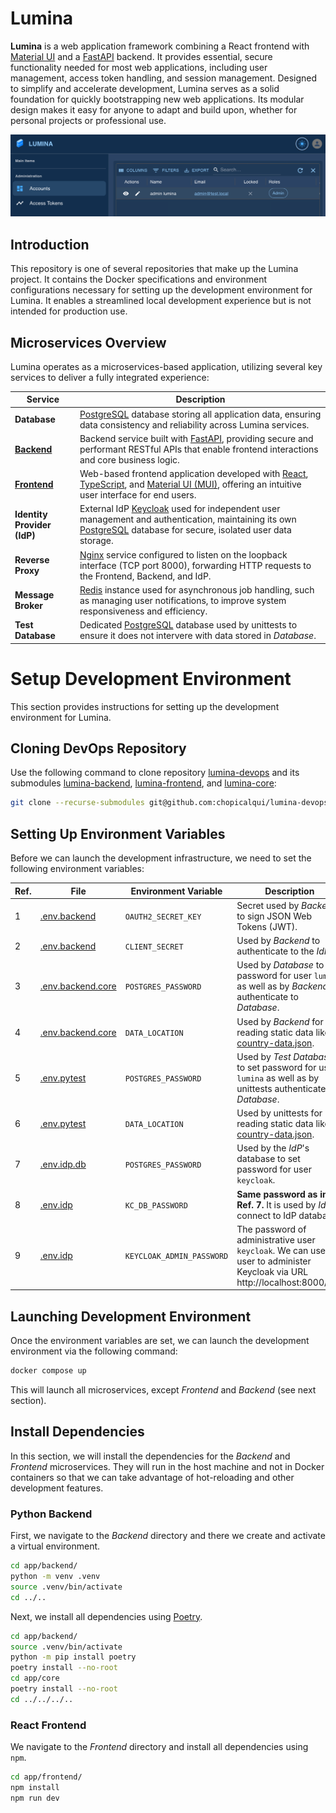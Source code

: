 # Lumina

**Lumina** is a web application framework combining a React frontend with [Material UI](https://mui.com/) and a
[FastAPI](https://fastapi.tiangolo.com/) backend. It provides essential, secure functionality needed for most web
applications, including user management, access token handling, and session management. Designed to simplify and
accelerate development, Lumina serves as a solid foundation for quickly bootstrapping new web applications. Its
modular design makes it easy for anyone to adapt and build upon, whether for personal projects or professional use.

![Lumina UI](./media/lumina-impression.png)

## Introduction

This repository is one of several repositories that make up the Lumina project. It contains the Docker specifications
and environment configurations necessary for setting up the development environment for Lumina. It enables a
streamlined local development experience but is not intended for production use.


## Microservices Overview

Lumina operates as a microservices-based application, utilizing several key services to deliver a fully integrated
experience:

| **Service**                                                    | **Description**                                                                                                                                                                                                            |
|----------------------------------------------------------------|----------------------------------------------------------------------------------------------------------------------------------------------------------------------------------------------------------------------------|
| **Database**                                                   | [PostgreSQL](https://www.postgresql.org/) database storing all application data, ensuring data consistency and reliability across Lumina services.                                                                         |
| **[Backend](https://github.com/chopicalqui/lumina-backend)**   | Backend service built with [FastAPI](https://fastapi.tiangolo.com/), providing secure and performant RESTful APIs that enable frontend interactions and core business logic.                                               |
| **[Frontend](https://github.com/chopicalqui/lumina-frontend)** | Web-based frontend application developed with [React](https://react.dev/), [TypeScript](https://www.typescriptlang.org/), and [Material UI (MUI)](https://mui.com/), offering an intuitive user interface for end users.   |
| **Identity Provider (IdP)**                                    | External IdP [Keycloak](https://www.keycloak.org/) used for independent user management and authentication, maintaining its own [PostgreSQL](https://www.postgresql.org/) database for secure, isolated user data storage. |
| **Reverse Proxy**                                              | [Nginx](https://nginx.org/en/) service configured to listen on the loopback interface (TCP port 8000), forwarding HTTP requests to the Frontend, Backend, and IdP.                                                         |
| **Message Broker**                                             | [Redis](https://redis.io/de/) instance used for asynchronous job handling, such as managing user notifications, to improve system responsiveness and efficiency.                                                           |
| **Test Database**                                              | Dedicated [PostgreSQL](https://www.postgresql.org/) database used by unittests to ensure it does not intervere with data stored in _Database_.                                                                             |

# Setup Development Environment

This section provides instructions for setting up the development environment for Lumina.

## Cloning DevOps Repository

Use the following command to clone repository [lumina-devops](./) and its submodules
[lumina-backend](https://github.com/chopicalqui/lumina-backend),
[lumina-frontend](https://github.com/chopicalqui/lumina-frontend), and 
[lumina-core](https://github.com/chopicalqui/lumina-core):

```bash
git clone --recurse-submodules git@github.com:chopicalqui/lumina-devops.git
```

## Setting Up Environment Variables

Before we can launch the development infrastructure, we need to set the following environment variables:

| **Ref.** | **File**                                    | **Environment Variable**  | **Description**                                                                                                                                  |
| -------- | ------------------------------------------- | ------------------------- | ------------------------------------------------------------------------------------------------------------------------------------------------ |
| 1        | [.env.backend](envs/.env.backend)           | `OAUTH2_SECRET_KEY`       | Secret used by _Backend_ to sign JSON Web Tokens (JWT).                                                                                          |
| 2        | [.env.backend](envs/.env.backend)           | `CLIENT_SECRET`           | Used by _Backend_ to authenticate to the _IdP_.                                                                                                  |
| 3        | [.env.backend.core](envs/.env.backend.core) | `POSTGRES_PASSWORD`       | Used by _Database_ to set password for user `lumina` as well as by _Backend_ to authenticate to _Database_.                                      |
| 4        | [.env.backend.core](envs/.env.backend.core) | `DATA_LOCATION`           | Used by _Backend_ for reading static data like [country-data.json](https://github.com/chopicalqui/lumina-core/blob/main/data/country-data.json). |
| 5        | [.env.pytest](envs/.env.pytest)             | `POSTGRES_PASSWORD`       | Used by _Test Database_ to set password for user `lumina` as well as by unittests authenticate to _Database_.                                    |
| 6        | [.env.pytest](envs/.env.pytest)             | `DATA_LOCATION`           | Used by unittests for reading static data like [country-data.json](https://github.com/chopicalqui/lumina-core/blob/main/data/country-data.json). |
| 7        | [.env.idp.db](envs/.env.idp.db)             | `POSTGRES_PASSWORD`       | Used by the _IdP_'s database to set password for user `keycloak`.                                                                                |
| 8        | [.env.idp](envs/.env.idp)                   | `KC_DB_PASSWORD`          | **Same password as in Ref. 7.** It is used by _IdP_ to connect to IdP database.                                                                  |
| 9        | [.env.idp](envs/.env.idp)                   | `KEYCLOAK_ADMIN_PASSWORD` | The password of administrative user `keycloak`. We can use this user to administer Keycloak via URL http://localhost:8000/idp.                   |

## Launching Development Environment

Once the environment variables are set, we can launch the development environment via the following command:

```bash
docker compose up
```

This will launch all microservices, except _Frontend_ and _Backend_ (see next section).

## Install Dependencies

In this section, we will install the dependencies for the _Backend_ and _Frontend_ microservices. They will run in the
host machine and not in Docker containers so that we can take advantage of hot-reloading and other development features.

### Python Backend

First, we navigate to the _Backend_ directory and there we create and activate a virtual environment.

```bash
cd app/backend/
python -m venv .venv
source .venv/bin/activate
cd ../..
```

Next, we install all dependencies using [Poetry](https://python-poetry.org/).

```bash
cd app/backend/
source .venv/bin/activate
python -m pip install poetry
poetry install --no-root
cd app/core
poetry install --no-root
cd ../../../..
```

### React Frontend

We navigate to the _Frontend_ directory and install all dependencies using `npm`.

```bash
cd app/frontend/
npm install
npm run dev
```
